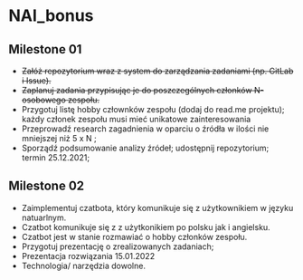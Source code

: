 # NAI_bonus

## Milestone 01	
+ ~~Załóż repozytorium wraz z system do zarządzania zadaniami (np. GitLab i Issue).~~
+ ~~Zaplanuj zadania przypisując je do poszczególnych członków N-osobowego zespołu.~~
+ Przygotuj listę hobby człownków zespołu (dodaj do read.me projektu); każdy członek zespołu musi mieć unikatowe zainteresowania
+ Przeprowadź research zagadnienia w oparciu o źródła w ilości nie mniejszej niż 5 x N ;
+ Sporządź podsumowanie analizy źródeł; udostępnij repozytorium; termin 25.12.2021;

## Milestone 02	
+ Zaimplementuj czatbota, który komunikuje się z użytkownikiem w języku natuarlnym.	
+ Czatbot komunikuje się z z użytkonikiem po polsku jak i angielsku.	
+ Czatbot jest w stanie rozmawiać o hobby członków zespołu.	
+ Przygotuj prezentację o zrealizowanych zadaniach; 	
+ Prezentacja rozwiązania 15.01.2022	
+ Technologia/ narzędzia dowolne.	